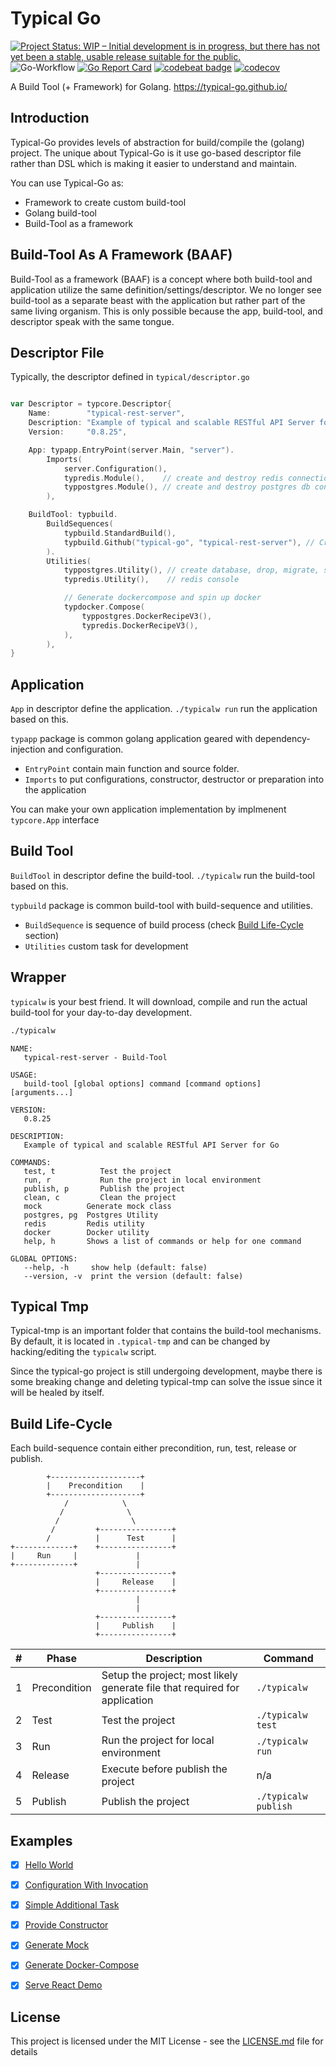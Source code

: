# Typical Go

[![Project Status: WIP – Initial development is in progress, but there has not yet been a stable, usable release suitable for the public.](https://www.repostatus.org/badges/latest/wip.svg)](https://www.repostatus.org/#wip)
![Go-Workflow](https://github.com/typical-go/typical-go/workflows/Go/badge.svg)
[![Go Report Card](https://goreportcard.com/badge/github.com/typical-go/typical-go)](https://goreportcard.com/report/github.com/typical-go/typical-go)
[![codebeat badge](https://codebeat.co/badges/a8b3c7a6-c42a-480a-acb4-68ece12f36b8)](https://codebeat.co/projects/github-com-typical-go-typical-go-master)
[![codecov](https://codecov.io/gh/typical-go/typical-go/branch/master/graph/badge.svg)](https://codecov.io/gh/typical-go/typical-go)

A Build Tool (+ Framework) for Golang. <https://typical-go.github.io/>

## Introduction

Typical-Go provides levels of abstraction for build/compile the (golang) project. The unique about Typical-Go is it use go-based descriptor file rather than DSL which is making it easier to understand and maintain.

You can use Typical-Go as:
- Framework to create custom build-tool
- Golang build-tool
- Build-Tool as a framework 

## Build-Tool As A Framework (BAAF)

Build-Tool as a framework (BAAF) is a concept where both build-tool and application utilize the same definition/settings/descriptor. We no longer see build-tool as a separate beast with the application but rather part of the same living organism. This is only possible because the app, build-tool, and descriptor speak with the same tongue.

## Descriptor File

Typically, the descriptor defined in `typical/descriptor.go` 
```go

var Descriptor = typcore.Descriptor{
	Name:        "typical-rest-server",                                       // name of the project
	Description: "Example of typical and scalable RESTful API Server for Go", // description of the project
	Version:     "0.8.25",                                                    // version of the project

	App: typapp.EntryPoint(server.Main, "server").
		Imports(
			server.Configuration(), 
			typredis.Module(),    // create and destroy redis connection
			typpostgres.Module(), // create and destroy postgres db connection
		),

	BuildTool: typbuild.
		BuildSequences(
			typbuild.StandardBuild(),
			typbuild.Github("typical-go", "typical-rest-server"), // Create release to Github
		).
		Utilities(
			typpostgres.Utility(), // create database, drop, migrate, seed, etc.
			typredis.Utility(),    // redis console

			// Generate dockercompose and spin up docker
			typdocker.Compose(
				typpostgres.DockerRecipeV3(),
				typredis.DockerRecipeV3(),
			),
		),
}
```

## Application

`App` in descriptor define the application. `./typicalw run` run the application based on this.

`typapp` package is common golang application geared with dependency-injection and configuration. 
- `EntryPoint` contain main function and source folder. 
- `Imports` to put configurations, constructor, destructor or preparation into the application

You can make your own application implementation by implmenent `typcore.App` interface

## Build Tool

`BuildTool` in descriptor define the build-tool. `./typicalw` run the build-tool based on this.

`typbuild` package is common build-tool with build-sequence and utilities.
- `BuildSequence` is sequence of build process (check [Build Life-Cycle](#build-life-cycle) section)
- `Utilities` custom task for development

## Wrapper

`typicalw` is your best friend. It will download, compile and run the actual build-tool for your day-to-day development.

```bash
./typicalw
```

```
NAME:
   typical-rest-server - Build-Tool

USAGE:
   build-tool [global options] command [command options] [arguments...]

VERSION:
   0.8.25

DESCRIPTION:
   Example of typical and scalable RESTful API Server for Go

COMMANDS:
   test, t          Test the project
   run, r           Run the project in local environment
   publish, p       Publish the project
   clean, c         Clean the project
   mock          Generate mock class
   postgres, pg  Postgres Utility
   redis         Redis utility
   docker        Docker utility
   help, h       Shows a list of commands or help for one command

GLOBAL OPTIONS:
   --help, -h     show help (default: false)
   --version, -v  print the version (default: false)
```


## Typical Tmp

Typical-tmp is an important folder that contains the build-tool mechanisms. By default, it is located in `.typical-tmp` and can be changed by hacking/editing the `typicalw` script.

Since the typical-go project is still undergoing development, maybe there is some breaking change and deleting typical-tmp can solve the issue since it will be healed by itself.


## Build Life-Cycle

Each build-sequence contain either precondition, run, test, release or publish. 

```
        +--------------------+       
        |    Precondition    |       
        +--------------------+       
            /            \           
           /              \          
          /                \         
         /         +----------------+
        /          |      Test      |
+-------------+    +----------------+
|     Run     |             |        
+-------------+             |        
                   +----------------+
                   |     Release    |
                   +----------------+
                            |        
                            |        
                   +----------------+
                   |     Publish    |
                   +----------------+
```

| # | Phase | Description | Command | 
|---|-------|-------------|---------|
| 1 | Precondition | Setup the project; most likely generate file that required for application | `./typicalw` |
| 2 | Test |  Test the project | `./typicalw test` |
| 3 | Run | Run the project for local environment | `./typicalw run` |
| 4 | Release | Execute before publish the project | n/a |
| 5 | Publish | Publish the project | `./typicalw publish`  |



## Examples

- [x] [Hello World](https://github.com/typical-go/typical-go/tree/master/examples/hello-world)
- [x] [Configuration With Invocation](https://github.com/typical-go/typical-go/tree/master/examples/configuration-with-invocation)
- [x] [Simple Additional Task](https://github.com/typical-go/typical-go/tree/master/examples/simple-additional-task)
- [x] [Provide Constructor](https://github.com/typical-go/typical-go/tree/master/examples/provide-constructor)
- [x] [Generate Mock](https://github.com/typical-go/typical-go/tree/master/examples/generate-mock)
- [x] [Generate Docker-Compose](https://github.com/typical-go/typical-go/tree/master/examples/generate-docker-compose)
- [x] [Serve React Demo](https://github.com/typical-go/typical-go/tree/master/examples/serve-react-demo)


## License

This project is licensed under the MIT License - see the [LICENSE.md](LICENSE.md) file for details
